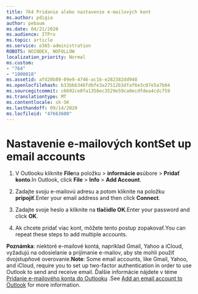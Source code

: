 ```yaml
---
title: 764 Pridanie alebo nastavenie e-mailových kont
ms.author: pdigia
author: pebaum
ms.date: 04/21/2020
ms.audience: ITPro
ms.topic: article
ms.service: o365-administration
ROBOTS: NOINDEX, NOFOLLOW
localization_priority: Normal
ms.custom:
- "764"
- "1800018"
ms.assetid: afd20b89-09e9-4746-ac16-e282382dd948
ms.openlocfilehash: b33bbb346fdbfe3a27512b3dfaf6e3c07e5a7b04
ms.sourcegitcommit: c6692ce0fa1358ec3529e59ca0ecdfdea4cdc759
ms.translationtype: MT
ms.contentlocale: sk-SK
ms.lasthandoff: 09/14/2020
ms.locfileid: "47663600"
---
```

# <a name="set-up-email-accounts"></a><span data-ttu-id="f2bbf-102">Nastavenie e-mailových kont</span><span class="sxs-lookup"><span data-stu-id="f2bbf-102">Set up email accounts</span></span>

1. <span data-ttu-id="f2bbf-103">V Outlooku kliknite **File**na položku  >  **informácie o**súbore  >  **Pridať konto**.</span><span class="sxs-lookup"><span data-stu-id="f2bbf-103">In Outlook, click **File** > **Info** > **Add Account**.</span></span>

2. <span data-ttu-id="f2bbf-104">Zadajte svoju e-mailovú adresu a potom kliknite na položku **pripojiť**.</span><span class="sxs-lookup"><span data-stu-id="f2bbf-104">Enter your email address and then click **Connect**.</span></span>

3. <span data-ttu-id="f2bbf-105">Zadajte svoje heslo a kliknite na **tlačidlo OK**.</span><span class="sxs-lookup"><span data-stu-id="f2bbf-105">Enter your password and click **OK**.</span></span>

4. <span data-ttu-id="f2bbf-106">Ak chcete pridať viac kont, môžete tento postup zopakovať.</span><span class="sxs-lookup"><span data-stu-id="f2bbf-106">You can repeat these steps to add multiple accounts.</span></span>

<span data-ttu-id="f2bbf-107">**Poznámka**: niektoré e-mailové kontá, napríklad Gmail, Yahoo a iCloud, vyžadujú na odosielanie a prijímanie e-mailov, aby ste mohli použiť dvojstupňové overovanie.</span><span class="sxs-lookup"><span data-stu-id="f2bbf-107">**Note**: Some email accounts, like Gmail, Yahoo, and iCloud, require you to set up two-factor authentication in order to use Outlook to send and receive email.</span></span> <span data-ttu-id="f2bbf-108">Ďalšie informácie nájdete v téme [Pridanie e-mailového konta do Outlooku](https://support.office.com/article/6e27792a-9267-4aa4-8bb6-c84ef146101b.aspx) .</span><span class="sxs-lookup"><span data-stu-id="f2bbf-108">See [Add an email account to Outlook](https://support.office.com/article/6e27792a-9267-4aa4-8bb6-c84ef146101b.aspx) for more information.</span></span>
  